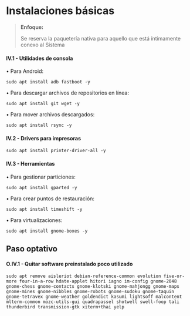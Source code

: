 # Instalaciones básicas

> **Enfoque:**
> <p> <p>
>  
> Se reserva la paquetería nativa para aquello que está íntimamente conexo al Sistema


#### IV.1 - Utilidades de consola

• Para Android:

~~~
sudo apt install adb fastboot -y
~~~

• Para descargar archivos de repositorios en línea:

~~~
sudo apt install git wget -y
~~~

• Para mover archivos descargados:

~~~
sudo apt install rsync -y
~~~



#### IV.2 - Drivers para impresoras 

~~~
sudo apt install printer-driver-all -y
~~~


#### IV.3 - Herramientas

• Para gestionar particiones:

~~~
sudo apt install gparted -y
~~~

• Para crear puntos de restauración:

~~~
sudo apt install timeshift -y
~~~

• Para virtualizaciones:

~~~
sudo apt install gnome-boxes -y
~~~

## Paso optativo

#### O.IV.1 - Quitar software preinstalado poco utilizado

~~~
sudo apt remove aisleriot debian-reference-common evolution five-or-more four-in-a-row hdate-applet hitori iagno im-config gnome-2048 gnome-chess gnome-contacts gnome-klotski gnome-mahjongg gnome-maps gnome-mines gnome-nibbles gnome-robots gnome-sudoku gnome-taquin gnome-tetravex gnome-weather goldendict kasumi lightsoff malcontent mlterm-common mozc-utils-gui quadrapassel shotwell swell-foop tali thunderbird transmission-gtk xiterm+thai yelp 
~~~

